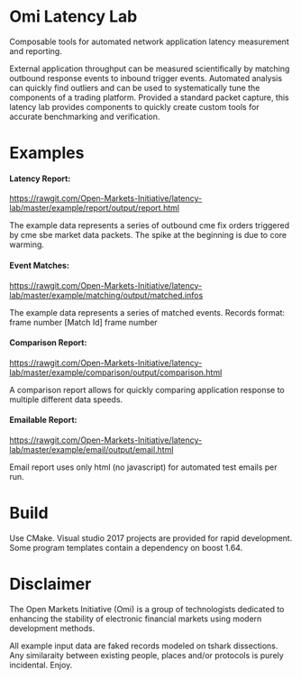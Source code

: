 # Omi Latency Lab
Composable tools for automated network application latency measurement and reporting.

External application throughput can be measured scientifically by matching outbound response events to inbound trigger events.  Automated analysis can quickly find outliers and can be used to systematically tune the components of a trading platform.  Provided a standard packet capture, this latency lab provides components to quickly create custom tools for accurate benchmarking and verification.

# Examples
#### Latency Report:

https://rawgit.com/Open-Markets-Initiative/latency-lab/master/example/report/output/report.html

The example data represents a series of outbound cme fix orders triggered by cme sbe market data packets. The spike at the beginning is due to core warming.

#### Event Matches:

https://rawgit.com/Open-Markets-Initiative/latency-lab/master/example/matching/output/matched.infos

The example data represents a series of matched events.  Records format: 
    frame number [Match Id] frame number

#### Comparison Report:

https://rawgit.com/Open-Markets-Initiative/latency-lab/master/example/comparison/output/comparison.html

A comparison report allows for quickly comparing application response to multiple different data speeds.

#### Emailable Report:

https://rawgit.com/Open-Markets-Initiative/latency-lab/master/example/email/output/email.html

Email report uses only html (no javascript) for automated test emails per run.


# Build
Use CMake. Visual studio 2017 projects are provided for rapid development.  Some program templates contain a dependency on boost 1.64.  

# Disclaimer
The Open Markets Initiative (Omi) is a group of technologists dedicated to enhancing the stability of electronic financial markets using modern development methods.

All example input data are faked records modeled on tshark dissections. Any similaraity between existing people, places and/or protocols is purely incidental. Enjoy.
